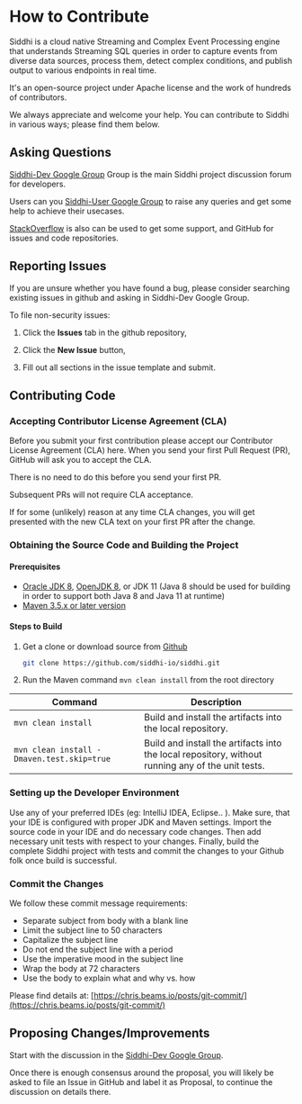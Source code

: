 # How to Contribute

Siddhi is a cloud native Streaming and Complex Event Processing engine that understands Streaming SQL queries in order to capture events from diverse data sources, process them, detect complex conditions, and publish output to various endpoints in real time.

It's an open-source project under Apache license and the work of hundreds of contributors.

We always appreciate and welcome your help. You can contribute to Siddhi in various ways; please find them below.


## Asking Questions

[Siddhi-Dev Google Group](https://groups.google.com/forum/#!forum/siddhi-dev) Group is the main Siddhi project discussion forum for developers.

Users can you [Siddhi-User Google Group](https://groups.google.com/forum/#!forum/siddhi-user) to raise any queries and get some help to achieve their usecases.

[StackOverflow](https://stackoverflow.com/questions/tagged/siddhi) is also can be used to get some support, and GitHub for issues and code repositories.


## Reporting Issues

If you are unsure whether you have found a bug, please consider searching existing issues in github and asking in Siddhi-Dev Google Group.

To file non-security issues:

1. Click the **Issues** tab in the github repository,

2. Click the **New Issue** button,

3. Fill out all sections in the issue template and submit.


## Contributing Code

### Accepting Contributor License Agreement (CLA)

Before you submit your first contribution please accept our Contributor License Agreement (CLA) here. When you send your first Pull Request (PR), GitHub will ask you to accept the CLA.

There is no need to do this before you send your first PR.

Subsequent PRs will not require CLA acceptance.

If for some (unlikely) reason at any time CLA changes, you will get presented with the new CLA text on your first PR after the change.

### Obtaining the Source Code and Building the Project

#### Prerequisites
* [Oracle JDK 8](http://www.oracle.com/technetwork/java/javase/downloads/jdk8-downloads-2133151.html), [OpenJDK 8](http://openjdk.java.net/install/), or JDK 11 (Java 8 should be used for building in order to support both Java 8 and Java 11 at runtime)
* [Maven 3.5.x or later version](https://maven.apache.org/install.html)

#### Steps to Build
1. Get a clone or download source from [Github](https://github.com/siddhi-io/siddhi.git)

    ```bash
    git clone https://github.com/siddhi-io/siddhi.git
    ```
    
1. Run the Maven command ``mvn clean install`` from the root directory
 
  Command | Description
  --- | ---
  `mvn clean install` | Build and install the artifacts into the local repository.
  `mvn clean install -Dmaven.test.skip=true` | Build and install the artifacts into the local repository, without running any of the unit tests.

### Setting up the Developer Environment

Use any of your preferred IDEs (eg: IntelliJ IDEA, Eclipse.. ). Make sure, that your IDE is configured with proper JDK and Maven settings. Import the source code in your IDE and do necessary code changes.
Then add necessary unit tests with respect to your changes. Finally, build the complete Siddhi project with tests and commit the changes to your Github folk once build is successful.

### Commit the Changes
We follow these commit message requirements:

* Separate subject from body with a blank line
* Limit the subject line to 50 characters
* Capitalize the subject line
* Do not end the subject line with a period
* Use the imperative mood in the subject line
* Wrap the body at 72 characters
* Use the body to explain what and why vs. how

Please find details at: [https://chris.beams.io/posts/git-commit/](https://chris.beams.io/posts/git-commit/)

## Proposing Changes/Improvements

Start with the discussion in the [Siddhi-Dev Google Group](https://groups.google.com/forum/#!forum/siddhi-dev).

Once there is enough consensus around the proposal, you will likely be asked to file an Issue in GitHub and label it as Proposal, to continue the discussion on details there.